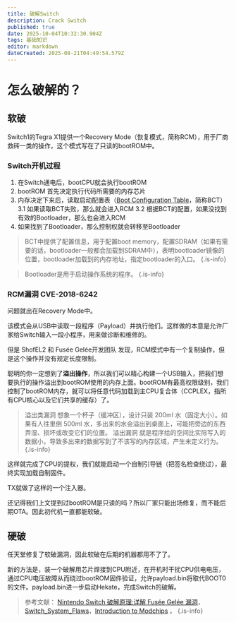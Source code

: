 ```yaml
---
title: 破解Switch
description: Crack Switch
published: true
date: 2025-10-04T10:32:30.904Z
tags: 基础知识
editor: markdown
dateCreated: 2025-08-21T04:49:54.579Z
---
```


# 怎么破解的？

## 软破
Switch1的Tegra X1提供一个Recovery Mode（恢复模式，简称RCM），用于厂商救砖一类的操作，这个模式写在了只读的bootROM中。

### Switch开机过程
1. 在Switch通电后，bootCPU就会执行bootROM
2. bootROM 首先决定执行代码所需要的内存芯片
3. 内存决定下来后，读取启动配置表（[Boot Configuration Table](https://http.download.nvidia.com/tegra-public-appnotes/bct-overview.html)，简称BCT）
3.1 如果读取BCT失败，那么就会进入RCM
3.2 根据BCT的配置，如果没找到有效的Bootloader，那么也会进入RCM
4. 如果找到了Bootloader，那么控制权就会转移至Bootloader

> BCT中提供了配置信息，用于配置boot memory，配置SDRAM（如果有需要的话，bootloader一般都会加载到SDRAM中），表明bootloader镜像的位置，bootloader加载到的内存地址，指定bootloader的入口。
{.is-info}

> Bootloader是用于启动操作系统的程序。
{.is-info}

### RCM漏洞 CVE-2018-6242
问题就出在Recovery Mode中。

该模式会从USB中读取一段程序（Payload）并执行他们。这样做的本意是允许厂家给Switch输入一段小程序，用来做诊断和维修的。

但是 ShofEL2 和 Fusée Gelée开发团队 发现，RCM模式中有一个复制操作，但是这个操作并没有规定长度限制。

聪明的你一定想到了**溢出操作**，所以我们可以精心构建一个USB输入，把我们想要执行的操作溢出到bootROM使用的内存上面。bootROM有最高权限级别，我们控制了bootROM内存，就可以将任意代码加载到主CPU复合体（CCPLEX，指所有CPU核心以及它们共享的缓存）了。 

> 溢出类漏洞
想象一个杯子（缓冲区），设计只装 200ml 水（固定大小）。如果有人往里倒 500ml 水，多出来的水会溢出到桌面上，可能把旁边的东西弄湿、损坏或改变它们的位置。
溢出漏洞 就是程序给的空间比实际写入的数据小，导致多出来的数据写到了不该写的内存区域，产生未定义行为。
{.is-info}

这样就完成了CPU的提权，我们就能启动一个自制引导链（把签名检查绕过），最终实现加载自制固件。

TX就做了这样的一个注入器。

还记得我们上文提到过bootROM是只读的吗？所以厂家只能出场修复，而不能后期OTA。因此初代机一直都能软破。

## 硬破
任天堂修复了软破漏洞，因此软破在后期的机器都用不了了。

新的方法是，装一个破解用芯片焊接到CPU附近，在开机时干扰CPU供电电压，通过CPU电压故障从而绕过bootROM固件验证，允许payload.bin将取代BOOT0的文件。payload.bin进一步启动Hekate，完成Switch的破解。

> 参考文献： [Nintendo Switch 破解原理:详解 Fusée Gelée 漏洞](https://github.com/Ginurx/fusee_gelee_explained_in_chinese)，[Switch_System_Flaws](https://switchbrew.org/wiki/Switch_System_Flaws)，[Introduction to Modchips](https://switch.hacks.guide/user_guide/modchip/) 。
{.is-info}
